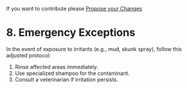 If you want to contribute please <a href="{{ site.github.repository_url }}/edit/main/{{ page.path'}}/">Propose your Changes</a>
# **8. Emergency Exceptions**  

In the event of exposure to irritants (e.g., mud, skunk spray), follow this adjusted protocol:  
1. Rinse affected areas immediately.  
2. Use specialized shampoo for the contaminant.  
3. Consult a veterinarian if irritation persists.  